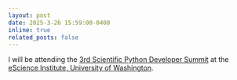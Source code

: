 ```yaml
---
layout: post
date: 2025-3-26 15:59:00-0400
inline: true
related_posts: false
---
```


I will be attending the [3rd Scientific Python Developer Summit](https://scientific-python.org/summits/developer/2025/) at the
[eScience Institute, University of Washington](https://escience.washington.edu/).
